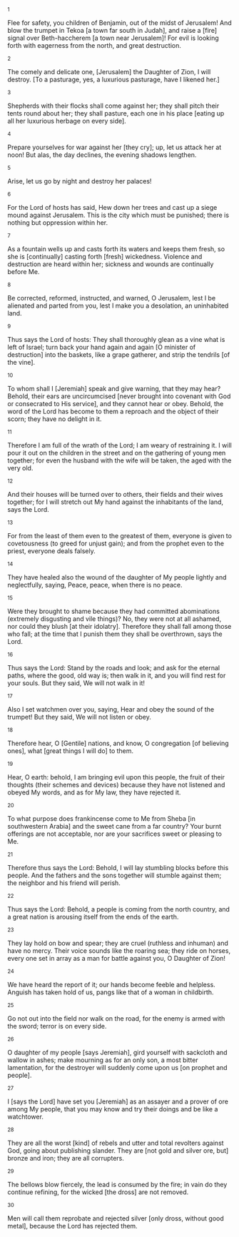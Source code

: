 <sup>1</sup> 

Flee for safety, you children of Benjamin, out of the midst of Jerusalem! And blow the trumpet in Tekoa [a town far south in Judah], and raise a [fire] signal over Beth-haccherem [a town near Jerusalem]! For evil is looking forth with eagerness from the north, and great destruction. 

<sup>2</sup> 

The comely and delicate one, [Jerusalem] the Daughter of Zion, I will destroy. [To a pasturage, yes, a luxurious pasturage, have I likened her.] 

<sup>3</sup> 

Shepherds with their flocks shall come against her; they shall pitch their tents round about her; they shall pasture, each one in his place [eating up all her luxurious herbage on every side]. 

<sup>4</sup> 

Prepare yourselves for war against her [they cry]; up, let us attack her at noon! But alas, the day declines, the evening shadows lengthen. 

<sup>5</sup> 

Arise, let us go by night and destroy her palaces! 

<sup>6</sup> 

For the Lord of hosts has said, Hew down her trees and cast up a siege mound against Jerusalem. This is the city which must be punished; there is nothing but oppression within her. 

<sup>7</sup> 

As a fountain wells up and casts forth its waters and keeps them fresh, so she is [continually] casting forth [fresh] wickedness. Violence and destruction are heard within her; sickness and wounds are continually before Me. 

<sup>8</sup> 

Be corrected, reformed, instructed, and warned, O Jerusalem, lest I be alienated and parted from you, lest I make you a desolation, an uninhabited land. 

<sup>9</sup> 

Thus says the Lord of hosts: They shall thoroughly glean as a vine what is left of Israel; turn back your hand again and again [O minister of destruction] into the baskets, like a grape gatherer, and strip the tendrils [of the vine]. 

<sup>10</sup> 

To whom shall I [Jeremiah] speak and give warning, that they may hear? Behold, their ears are uncircumcised [never brought into covenant with God or consecrated to His service], and they cannot hear or obey. Behold, the word of the Lord has become to them a reproach and the object of their scorn; they have no delight in it. 

<sup>11</sup> 

Therefore I am full of the wrath of the Lord; I am weary of restraining it. I will pour it out on the children in the street and on the gathering of young men together; for even the husband with the wife will be taken, the aged with the very old. 

<sup>12</sup> 

And their houses will be turned over to others, their fields and their wives together; for I will stretch out My hand against the inhabitants of the land, says the Lord. 

<sup>13</sup> 

For from the least of them even to the greatest of them, everyone is given to covetousness (to greed for unjust gain); and from the prophet even to the priest, everyone deals falsely. 

<sup>14</sup> 

They have healed also the wound of the daughter of My people lightly and neglectfully, saying, Peace, peace, when there is no peace. 

<sup>15</sup> 

Were they brought to shame because they had committed abominations (extremely disgusting and vile things)? No, they were not at all ashamed, nor could they blush [at their idolatry]. Therefore they shall fall among those who fall; at the time that I punish them they shall be overthrown, says the Lord. 

<sup>16</sup> 

Thus says the Lord: Stand by the roads and look; and ask for the eternal paths, where the good, old way is; then walk in it, and you will find rest for your souls. But they said, We will not walk in it! 

<sup>17</sup> 

Also I set watchmen over you, saying, Hear and obey the sound of the trumpet! But they said, We will not listen or obey. 

<sup>18</sup> 

Therefore hear, O [Gentile] nations, and know, O congregation [of believing ones], what [great things I will do] to them. 

<sup>19</sup> 

Hear, O earth: behold, I am bringing evil upon this people, the fruit of their thoughts (their schemes and devices) because they have not listened and obeyed My words, and as for My law, they have rejected it. 

<sup>20</sup> 

To what purpose does frankincense come to Me from Sheba [in southwestern Arabia] and the sweet cane from a far country? Your burnt offerings are not acceptable, nor are your sacrifices sweet or pleasing to Me. 

<sup>21</sup> 

Therefore thus says the Lord: Behold, I will lay stumbling blocks before this people. And the fathers and the sons together will stumble against them; the neighbor and his friend will perish. 

<sup>22</sup> 

Thus says the Lord: Behold, a people is coming from the north country, and a great nation is arousing itself from the ends of the earth. 

<sup>23</sup> 

They lay hold on bow and spear; they are cruel (ruthless and inhuman) and have no mercy. Their voice sounds like the roaring sea; they ride on horses, every one set in array as a man for battle against you, O Daughter of Zion! 

<sup>24</sup> 

We have heard the report of it; our hands become feeble and helpless. Anguish has taken hold of us, pangs like that of a woman in childbirth. 

<sup>25</sup> 

Go not out into the field nor walk on the road, for the enemy is armed with the sword; terror is on every side. 

<sup>26</sup> 

O daughter of my people [says Jeremiah], gird yourself with sackcloth and wallow in ashes; make mourning as for an only son, a most bitter lamentation, for the destroyer will suddenly come upon us [on prophet and people]. 

<sup>27</sup> 

I [says the Lord] have set you [Jeremiah] as an assayer and a prover of ore among My people, that you may know and try their doings and be like a watchtower. 

<sup>28</sup> 

They are all the worst [kind] of rebels and utter and total revolters against God, going about publishing slander. They are [not gold and silver ore, but] bronze and iron; they are all corrupters. 

<sup>29</sup> 

The bellows blow fiercely, the lead is consumed by the fire; in vain do they continue refining, for the wicked [the dross] are not removed. 

<sup>30</sup> 

Men will call them reprobate and rejected silver [only dross, without good metal], because the Lord has rejected them.